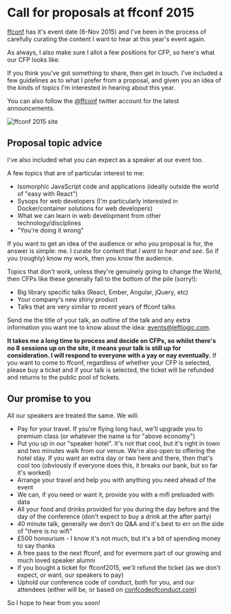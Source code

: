 # Call for proposals at ffconf 2015

[ffconf](http://2015.ffconf.org) has it's event date (6-Nov 2015) and I've been in the process of carefully curating the content I want to hear at this year's event again.

As always, I also make sure I allot a few positions for CFP, so here's what our CFP looks like.

<!--more-->

If you think you've got something to share, then get in touch. I've included a few guidelines as to what I prefer from a proposal, and given you an idea of the kinds of topics I'm interested in hearing about this year.

You can also follow the [@ffconf](https://twitter.com/ffconf) twitter account for the latest announcements.

![ffconf 2015 site](/images/ffconf-2015.gif)

## Proposal topic advice

I've also included what you can expect as a speaker at our event too.

A few topics that are of particular interest to me:

- Isomorphic JavaScript code and applications (ideally outside the world of "easy with React")
- Sysops for web developers (I'm particularly interested in Docker/container solutions for web developers)
- What we can learn in web development from other technology/disciplines
- "You're doing it wrong"

If you want to get an idea of the audience or who you proposal is for, the answer is simple: me. I curate for content that *I want to hear and see*. So if you (roughly) know my work, then you know the audience.

Topics that don't work, unless they're genuinely going to change the World, then CFPs like these generally fall to the bottom of the pile (sorry!):

- Big library specific talks (React, Ember, Angular, jQuery, etc)
- Your company's new shiny product
- Talks that are very similar to recent years of ffconf talks

Send me the title of your talk, an outline of the talk and any extra information you want me to know about the idea: [events@leftlogic.com](mailto:events@leftlogic.com?subject=ffconf2015%20speaking%20propsal).

**It takes me a long time to process and decide on CFPs, so whilst there's no 8 sessions up on the site, it means your talk is still up for consideration. I will respond to everyone with a yay or nay eventually.** If you want to come to ffconf, regardless of whether your CFP is selected, please buy a ticket and if your talk is selected, the ticket will be refunded and returns to the public pool of tickets.

## Our promise to you

All our speakers are treated the same. We will:

- Pay for your travel. If you're flying long haul, we'll upgrade you to premium class (or whatever the name is for "above economy")
- Put you up in our "speaker hotel". It's not that cool, but it's right in town and two minutes walk from our venue. We're also open to offering the hotel stay. If you want an extra day or two here and there, then that's cool too (obviously if everyone does this, it breaks our bank, but so far it's worked)
- Arrange your travel and help you with anything you need ahead of the event
- We can, if you need or want it, provide you with a mifi preloaded with data
- All your food and drinks provided for you during the day before and the day of the conference (don't expect to buy a drink at the after party)
- 40 minute talk, generally we don't do Q&A and it's best to err on the side of "there is no wifi"
- £500 honourium - I know it's not much, but it's a bit of spending money to say thanks
- A free pass to the next ffconf, and for evermore part of our growing and much loved speaker alumni
- If you bought a ticket for ffconf2015, we'll refund the ticket (as we don't expect, or want, our speakers to pay)
- Uphold our conference code of conduct, both for you, and our attendees (either will be, or based on [confcodeofconduct.com](http://confcodeofconduct.com))

So I hope to hear from you soon!